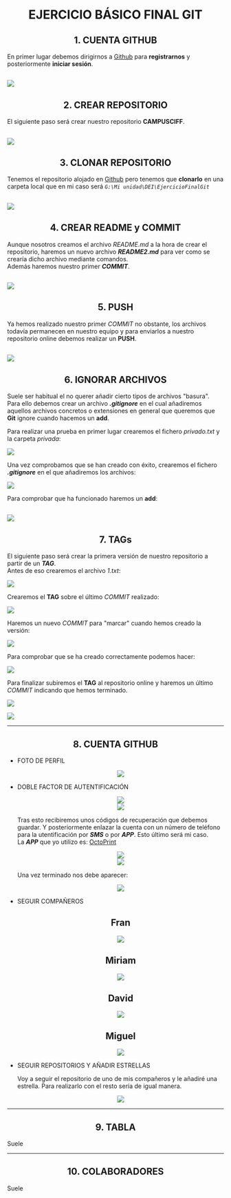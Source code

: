 # <div style="text-align: center">EJERCICIO BÁSICO FINAL GIT</div>
##	<div style="text-align: center">1. CUENTA GITHUB</div>
En primer lugar debemos dirigirnos a [Github](https://github.com/) para **registrarnos** y posteriormente **iniciar sesión**.

![](GIFs/1.gif)
---
##	<div style="text-align: center">2. CREAR REPOSITORIO</div>
El siguiente paso será crear nuestro repositorio **CAMPUSCIFF**.

![](GIFs/2.gif)
---
##	<div style="text-align: center">3. CLONAR REPOSITORIO</div>
Tenemos el repositorio alojado en [Github](https://github.com/) pero tenemos que **clonarlo** en una carpeta local que en mi caso será <code>_G:\Mi unidad\DEI\EjercicioFinalGit_</code>

![](GIFs/3.gif)
---
##	<div style="text-align: center">4. CREAR README y COMMIT</div>
Aunque nosotros creamos el archivo _README.md_ a la hora de crear el repositorio, haremos un nuevo archivo ___README2.md___ para ver como se crearía dicho archivo mediante comandos. <br>
Además haremos nuestro primer ___COMMIT___.

![](GIFs/4.gif)
---
##	<div style="text-align: center">5. PUSH</div>
Ya hemos realizado nuestro primer _COMMIT_ no obstante, los archivos todavía permanecen en nuestro equipo y para enviarlos a nuestro repositorio online debemos realizar un **PUSH**.

![](GIFs/5.gif)
---
##	<div style="text-align: center">6. IGNORAR ARCHIVOS</div>
Suele ser habitual el no querer añadir cierto tipos de archivos "basura". <br>
Para ello debemos crear un archivo ___.gitignore___ en el cual añadiremos aquellos archivos concretos o extensiones en general que queremos que **Git** ignore cuando hacemos un **add**.

Para realizar una prueba en primer lugar crearemos el fichero _privado.txt_ y la carpeta _privada_:

![](GIFs/6.gif)

Una vez comprobamos que se han creado con éxito, crearemos el fichero ___.gitignore___ en el que añadiremos los archivos:

![](GIFs/7.gif)

Para comprobar que ha funcionado haremos un **add**:

![](GIFs/8.gif)
---
##	<div style="text-align: center">7. TAGs</div>
El siguiente paso será crear la primera versión de nuestro repositorio a partir de un ___TAG___.<br>
Antes de eso crearemos el archivo _1.txt_:

![](GIFs/9.gif)

Crearemos el **TAG** sobre el último _COMMIT_ realizado:

![](GiFs/10.gif)

Haremos un nuevo _COMMIT_ para "marcar" cuando hemos creado la versión:

![](GiFs/11.gif)

Para comprobar que se ha creado correctamente podemos hacer:

![](GiFs/12.gif)

Para finalizar subiremos el **TAG** al repositorio online y haremos un último _COMMIT_ indicando que hemos terminado.

![](GiFs/13.gif)

![](GiFs/14.gif)

---
##	<div style="text-align: center">8. CUENTA GITHUB</div>
* FOTO DE PERFIL
  
  <div style="text-align: center"> <img src="Img/Perfil.png"></div>

* DOBLE FACTOR DE AUTENTIFICACIÓN
  
  <div style="text-align: center"> <img src="Img/FactorAutentificacion.png"></div>
  <div style="text-align: center"> <img src="Img/FactorAutentificacion2.png"></div>

  Tras esto recibiremos unos códigos de recuperación que debemos guardar. Y posteriormente enlazar la cuenta con un número de teléfono para la utentificación por ___SMS___ o por ___APP___. Esto último será mi caso.<br>
  La ___APP___ que yo utilizo es: [OctoPrint](https://play.google.com/store/apps/details?id=com.gh4a)
    <div style="text-align: center"> <img src="Img/FactorAutentificacion3.png"></div>
    <div style="text-align: center"> <img src="Img/FactorAutentificacion4.png"></div>

    Una vez terminado nos debe aparecer:
    <div style="text-align: center"> <img src="Img/FactorAutentificacion5.png"></div>


* SEGUIR COMPAÑEROS

	<h2 style="text-align: center">Fran</h2>
	<div style="text-align: center"> <img src="Img/FollowFran.png"></div>
  	<h2 style="text-align: center">Miriam</h2>
  	<div style="text-align: center"> <img src="Img/FollowMiriam.png"></div>
  	<h2 style="text-align: center">David</h2>
  	<div style="text-align: center"> <img src="Img/FollowDavid.png"></div>
  	<h2 style="text-align: center">Miguel</h2>
  	<div style="text-align: center"> <img src="Img/FollowMiguel.png"></div>

* SEGUIR REPOSITORIOS Y AÑADIR ESTRELLAS
	
	Voy a seguir el repositorio de uno de mis compañeros y le añadiré una estrella. Para realizarlo con el resto sería de igual manera.
	<div style="text-align: center"> <img src="Img/Star.png"></div>

---
##	<div style="text-align: center">9. TABLA</div>
Suele 

---
##	<div style="text-align: center">10. COLABORADORES</div>
Suele 

